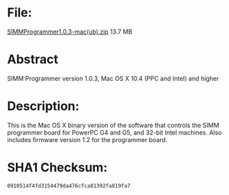 # File:
[SIMMProgrammer1.0.3-mac(ub).zip](SIMMProgrammer1.0.3-mac(ub).zip)   13.7 MB

# Abstract
SIMM Programmer version 1.0.3, Mac OS X 10.4 (PPC and Intel) and higher

# Description:
This is the Mac OS X binary version of the software that controls the SIMM programmer board for PowerPC G4 and G5, and 32-bit Intel machines. Also includes firmware version 1.2 for the programmer board.

# SHA1 Checksum:
`0910514f4fd3154479da476cfca81392fa819fa7`
